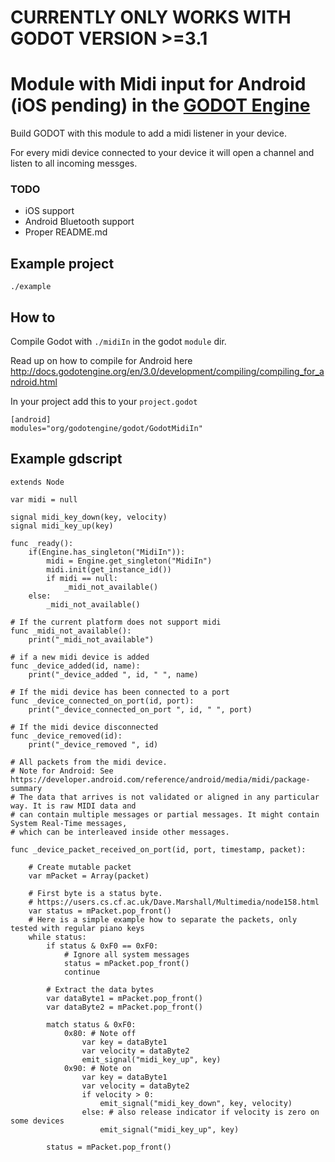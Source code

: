 # CURRENTLY ONLY WORKS WITH GODOT VERSION >=3.1

# Module with Midi input for Android (iOS pending) in the [GODOT Engine](https://github.com/godotengine/godot)

Build GODOT with this module to add a midi listener in your device.

For every midi device connected to your device it will open a channel and listen to all incoming messges. 

### TODO
* iOS support
* Android Bluetooth support
* Proper README.md


## Example project

    ./example


## How to

Compile Godot with ```./midiIn``` in the godot ```module``` dir.

Read up on how to compile for Android here http://docs.godotengine.org/en/3.0/development/compiling/compiling_for_android.html


In your project add this to your ```project.godot```

    [android]
    modules="org/godotengine/godot/GodotMidiIn"


## Example gdscript
```
extends Node

var midi = null

signal midi_key_down(key, velocity)
signal midi_key_up(key)

func _ready():
	if(Engine.has_singleton("MidiIn")):
		midi = Engine.get_singleton("MidiIn")
		midi.init(get_instance_id())
		if midi == null:
			_midi_not_available()
	else:
		_midi_not_available()

# If the current platform does not support midi
func _midi_not_available():
	print("_midi_not_available")

# if a new midi device is added
func _device_added(id, name):
	print("_device_added ", id, " ", name)

# If the midi device has been connected to a port
func _device_connected_on_port(id, port):
	print("_device_connected_on_port ", id, " ", port)

# If the midi device disconnected
func _device_removed(id):
	print("_device_removed ", id)

# All packets from the midi device. 
# Note for Android: See https://developer.android.com/reference/android/media/midi/package-summary
# The data that arrives is not validated or aligned in any particular way. It is raw MIDI data and
# can contain multiple messages or partial messages. It might contain System Real-Time messages,
# which can be interleaved inside other messages.

func _device_packet_received_on_port(id, port, timestamp, packet):
	
	# Create mutable packet
	var mPacket = Array(packet)
	
	# First byte is a status byte.
	# https://users.cs.cf.ac.uk/Dave.Marshall/Multimedia/node158.html
	var status = mPacket.pop_front()
	# Here is a simple example how to separate the packets, only tested with regular piano keys
	while status:
		if status & 0xF0 == 0xF0:
			# Ignore all system messages
			status = mPacket.pop_front()
			continue
		
		# Extract the data bytes
		var dataByte1 = mPacket.pop_front()
		var dataByte2 = mPacket.pop_front()
		
		match status & 0xF0:
			0x80: # Note off
				var key = dataByte1
				var velocity = dataByte2
				emit_signal("midi_key_up", key)
			0x90: # Note on
				var key = dataByte1
				var velocity = dataByte2
				if velocity > 0:
					emit_signal("midi_key_down", key, velocity)
				else: # also release indicator if velocity is zero on some devices
					emit_signal("midi_key_up", key)	
		
		status = mPacket.pop_front()

```
